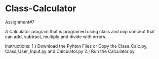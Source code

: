 # Class-Calculator
Assignment#7

A Calculator program that is programed using class and oop concept that can add, subtract, multiply and divide with errors.

Instructions:
  1.) Download the Pyhton Files or Copy the Class_Calc.py, Class_User_Input.py and Calculator.py
  2.) Run the Calculator.py
